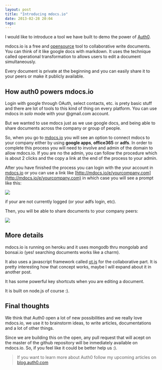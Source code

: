 ```yaml
---
layout: post
title: "Introducing mdocs.io"
date: 2013-02-28 20:04
tags: 
---
```


I would like to introduce a tool we have built to demo the power of [Auth0](http://auth0.com).

mdocs.io is a free and [opensource](https://github.com/auth0/mdocs) tool to collaborative write documents. You can think of it like google docs with markdown. It uses the technique called operational transformation to allows users to edit a document simultaneously.

Every document is private at the beginning and you can easily share it to your peers or make it publicly available.

## How auth0 powers mdocs.io

Login with google through OAuth, select contacts, etc. is prety basic stuff and there are lot of tools to this kind of thing on every platform. You can use mdocs in _solo_ mode with your @gmail.com account.

But we wanted to use mdocs just as we use google docs, and being able to share documents across the company or group of people. 

So, when you go to [mdocs.io](http://mdocs.io) you will see an option to connect mdocs to your company either by using __google apps__, __office365__ or __adfs__. In order to complete this process you will need to involve and admin of the domain to allow mdocs.io. If you are no the admin, you can follow the procedure which is about 2 clicks and the copy a link at the end of the process to your admin.

After you have finished the process you can login with the your account in [mdocs.io](http://mdocs.io) or you can use a link like [http://mdocs.io/e/yourcompany.com](http://mdocs.io/e/yourcompany.com) in which case you will see a prompt like this:

![](http://joseoncodecom.ipage.com/dump/2013-02-28_1941.png)

if your are not currently logged (or your adfs login, etc).

Then, you will be able to share documents to your company peers:


![](http://joseoncodecom.ipage.com/dump/2013-02-28_1944.png)


## More details

mdocs.io is running on heroku and it uses mongodb thru mongolab and bonsai.io (yes! searching documents works like a charm).

It also uses a javascript framework called [ot.js](https://github.com/Operational-Transformation) for the collaborative part. It is pretty interesting how that concept works, maybe I will expand about it in another post.

It has some powerful key shortcuts when you are editing a document.

It is built on node.js of course :).

## Final thoughts

We think that Auth0 open a lot of new possibilities and we really love mdocs.io, we use it to brainstorm ideas, to write articles, documentations and a lot of other things.

Since we are building this on the open, any pull request that will acept on the master of the github repository will be inmediately available on mdocs.io. So, if you feel like it could be better help us :).

> If you want to learn more about Auth0 follow my upcoming articles on [blog.auth0.com](http://blog.auth0.com)






